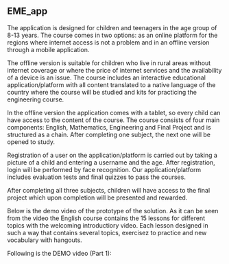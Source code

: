 ## EME_app

The application is designed for children and teenagers in the age group of 8-13 years. The course comes in two options: as an online platform for the regions where internet access is not a problem and in an offline version through a mobile application. 

The offline version is suitable for children who live in rural areas without internet coverage or where the price of internet services and the availability of a device is an issue. The course includes an interactive educational application/platform with all content translated to a native language of the country where the course will be studied and kits for practicing the engineering course. 

In the offline version the application comes with a tablet, so every child can have access to the content of the course. The course consists of four main components: English, Mathematics, Engineering and Final Project and is structured as a chain. After completing one subject, the next one will be opened to study. 

Registration of a user on the application/platform is carried out by taking a picture of a child and entering a username and the age. After registration, login will be performed by face recognition. Our application/platform includes evaluation tests and final quizzes to pass the courses. 

After completing all three subjects, children will have access to the final project which upon completion will be presented and rewarded.

Below is the demo video of the prototype of the solution. As it can be seen from the video the English course contains the 15 lessons for different topics with the welcoming introductiory video. Each lesson designed in such a way that contains several topics, exercisez to practice and new vocabulary with hangouts. 

Following is the DEMO video (Part 1):


